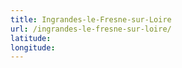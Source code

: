 ```yaml
---
title: Ingrandes-le-Fresne-sur-Loire
url: /ingrandes-le-fresne-sur-loire/
latitude: 
longitude: 
---
```

